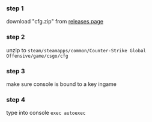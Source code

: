 ### step 1
download "cfg.zip" from [releases page](https://github.com/batscs/csgo_cfg/releases/)

### step 2
unzip to `steam/steamapps/common/Counter-Strike Global Offensive/game/csgo/cfg`

### step 3
make sure console is bound to a key ingame

### step 4
type into console `exec autoexec`


